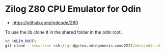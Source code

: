 # Zilog Z80 CPU Emulator for Odin

- <https://github.com/redcode/Z80>

To use the lib clone it in the shared folder in the odin root.

```bat
cd %ODIN_ROOT%
git clone --recursive ssh://git@gitea.ontogenesis.com:2222/odin/odin-z80.git shared/z80
```
